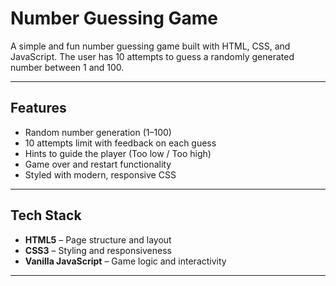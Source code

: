 # Number Guessing Game

A simple and fun number guessing game built with HTML, CSS, and JavaScript. The user has 10 attempts to guess a randomly generated number between 1 and 100.

---

## Features

- Random number generation (1–100)
- 10 attempts limit with feedback on each guess
- Hints to guide the player (Too low / Too high)
- Game over and restart functionality
- Styled with modern, responsive CSS

---

## Tech Stack

- **HTML5** – Page structure and layout
- **CSS3** – Styling and responsiveness
- **Vanilla JavaScript** – Game logic and interactivity

---


